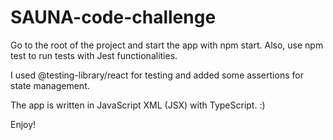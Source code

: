 #  SAUNA-code-challenge

Go to the root of the project and start the app with npm start. Also, use npm test to run tests with Jest functionalities.

I used @testing-library/react for testing and added some assertions for state management.

The app is written in JavaScript XML (JSX) with TypeScript. :)

Enjoy!